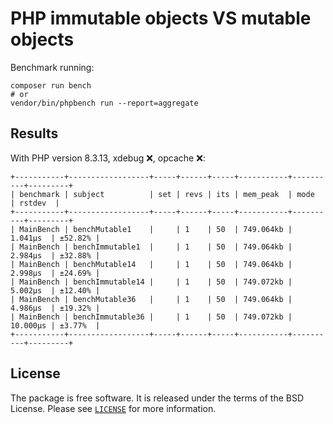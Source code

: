 # PHP immutable objects VS mutable objects

Benchmark running:

```shell
composer run bench
# or
vendor/bin/phpbench run --report=aggregate
```

## Results

With PHP version 8.3.13, xdebug ❌, opcache ❌:

```
+-----------+------------------+-----+------+-----+-----------+----------+---------+
| benchmark | subject          | set | revs | its | mem_peak  | mode     | rstdev  |
+-----------+------------------+-----+------+-----+-----------+----------+---------+
| MainBench | benchMutable1    |     | 1    | 50  | 749.064kb | 1.041μs  | ±52.82% |
| MainBench | benchImmutable1  |     | 1    | 50  | 749.064kb | 2.984μs  | ±32.88% |
| MainBench | benchMutable14   |     | 1    | 50  | 749.064kb | 2.998μs  | ±24.69% |
| MainBench | benchImmutable14 |     | 1    | 50  | 749.072kb | 5.002μs  | ±12.40% |
| MainBench | benchMutable36   |     | 1    | 50  | 749.064kb | 4.986μs  | ±19.32% |
| MainBench | benchImmutable36 |     | 1    | 50  | 749.072kb | 10.000μs | ±3.77%  |
+-----------+------------------+-----+------+-----+-----------+----------+---------+
```

## License

The package is free software. It is released under the terms of the BSD License.
Please see [`LICENSE`](./LICENSE.md) for more information.
